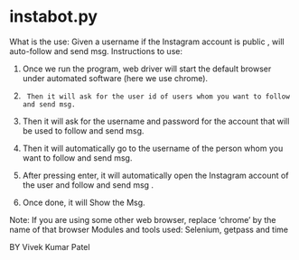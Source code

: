 # instabot.py
What is the use:
Given a username if the Instagram account is public , will auto-follow and send msg.
Instructions to use:
1.	Once we run the program, web driver will start the default browser under automated software (here we use chrome).

2.      Then it will ask for the user id of users whom you want to follow and send msg.

3.	Then it will ask for the username and password for the account that will be used to follow and send msg.

4.	Then it will automatically go to the  username of the person whom  you want to follow and send msg.

4.	After pressing enter, it will automatically open the Instagram account of the user and  follow and send msg .

5.	Once done, it will Show the Msg.

Note:
If you are using some other web browser, replace ‘chrome’ by the name of that browser
Modules and tools used:
Selenium, getpass and time


BY Vivek Kumar Patel